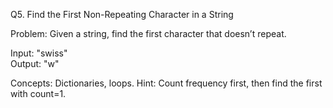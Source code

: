 Q5. Find the First Non-Repeating Character in a String

Problem:
Given a string, find the first character that doesn’t repeat.

Input: "swiss"  
Output: "w"

Concepts: Dictionaries, loops.
Hint: Count frequency first, then find the first with count=1.